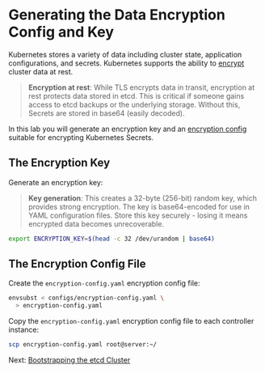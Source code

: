 # Generating the Data Encryption Config and Key

Kubernetes stores a variety of data including cluster state, application configurations, and secrets. Kubernetes supports the ability to [encrypt](https://kubernetes.io/docs/tasks/administer-cluster/encrypt-data) cluster data at rest.

> **Encryption at rest**: While TLS encrypts data in transit, encryption at rest protects data stored in etcd. This is critical if someone gains access to etcd backups or the underlying storage. Without this, Secrets are stored in base64 (easily decoded).

In this lab you will generate an encryption key and an [encryption config](https://kubernetes.io/docs/tasks/administer-cluster/encrypt-data/#understanding-the-encryption-at-rest-configuration) suitable for encrypting Kubernetes Secrets.

## The Encryption Key

Generate an encryption key:

> **Key generation**: This creates a 32-byte (256-bit) random key, which provides strong encryption. The key is base64-encoded for use in YAML configuration files. Store this key securely - losing it means encrypted data becomes unrecoverable.

```bash
export ENCRYPTION_KEY=$(head -c 32 /dev/urandom | base64)
```

## The Encryption Config File

Create the `encryption-config.yaml` encryption config file:

```bash
envsubst < configs/encryption-config.yaml \
  > encryption-config.yaml
```

Copy the `encryption-config.yaml` encryption config file to each controller instance:

```bash
scp encryption-config.yaml root@server:~/
```

Next: [Bootstrapping the etcd Cluster](07-bootstrapping-etcd.md)
